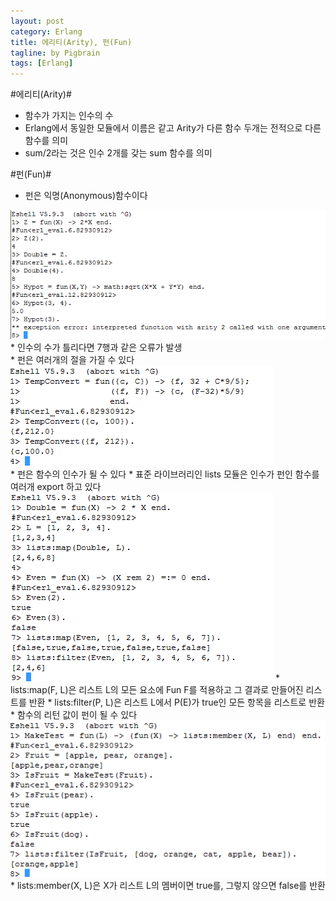 ```yaml
---
layout: post
category: Erlang
title: 에리티(Arity), 펀(Fun)
tagline: by Pigbrain
tags: [Erlang]
---
```


<!--more-->

#에리티(Arity)#
* 함수가 가지는 인수의 수  
* Erlang에서 동일한 모듈에서 이름은 같고 Arity가 다른 함수 두개는 전적으로 다른 함수를 의미  
* sum/2라는 것은 인수 2개를 갖는 sum 함수를 의미  
  
  
#펀(Fun)#
* 펀은 익명(Anonymous)함수이다
  
<img src="/assets/themes/Snail/img/Erlang/Fun_Arity/fun-1.png" alt="">  
	* 인수의 수가 틀리다면 7행과 같은 오류가 발생  
<br>  
* 펀은 여러개의 절을 가질 수 있다 
<img src="/assets/themes/Snail/img/Erlang/Fun_Arity/fun-2.png" alt="">  
<br>  
* 펀은 함수의 인수가 될 수 있다  
	* 표준 라이브러리인 lists 모듈은 인수가 펀인 함수를 여러개 export 하고 있다  
<img src="/assets/themes/Snail/img/Erlang/Fun_Arity/fun-3.png" alt="">  
	* lists:map(F, L)은 리스트 L의 모든 요소에 Fun F를 적용하고 그 결과로 만들어진 리스트를 반환  
	* lists:filter(P, L)은 리스트 L에서 P(E)가 true인 모든 항목을 리스트로 반환 
<br>  
* 함수의 리턴 값이 펀이 될 수 있다  
<img src="/assets/themes/Snail/img/Erlang/Fun_Arity/fun-4.png" alt="">    
	* lists:member(X, L)은 X가 리스트 L의 멤버이면 true를, 그렇지 않으면 false를 반환

